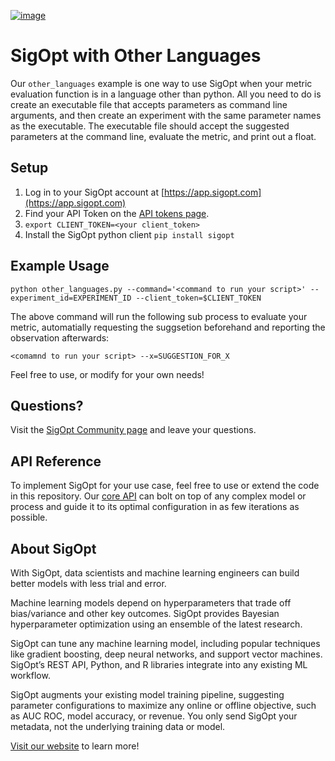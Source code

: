 [![image](https://sigopt.com/static/img/SigOpt_logo_horiz.png?raw=true)](https://sigopt.com)

# SigOpt with Other Languages
Our `other_languages` example is one way to use SigOpt when your metric evaluation function is in a language other than python. All you need to do is create an executable file that accepts parameters as command line arguments, and then create an experiment with the same parameter names as the executable. The executable file should accept the suggested parameters at the command line, evaluate the metric, and print out a float.

## Setup
1. Log in to your SigOpt account at [https://app.sigopt.com](https://app.sigopt.com)
2. Find your API Token on the [API tokens page](https://app.sigopt.com/tokens).
3. `export CLIENT_TOKEN=<your client_token>`
4. Install the SigOpt python client `pip install sigopt`

## Example Usage
```
python other_languages.py --command='<command to run your script>' --experiment_id=EXPERIMENT_ID --client_token=$CLIENT_TOKEN
```
The above command will run the following sub process to evaluate your metric, automatially requesting the suggsetion beforehand and reporting the observation afterwards:
```
<comamnd to run your script> --x=SUGGESTION_FOR_X
```

Feel free to use, or modify for your own needs!

## Questions?
Visit the [SigOpt Community page](https://community.sigopt.com) and leave your questions.

## API Reference
To implement SigOpt for your use case, feel free to use or extend the code in this repository. Our [core API](https://sigopt.com/docs) can bolt on top of any complex model or process and guide it to its optimal configuration in as few iterations as possible. 

## About SigOpt

With SigOpt, data scientists and machine learning engineers can build better models with less trial and error.

Machine learning models depend on hyperparameters that trade off bias/variance and other key outcomes. SigOpt provides Bayesian hyperparameter optimization using an ensemble of the latest research.

SigOpt can tune any machine learning model, including popular techniques like gradient boosting, deep neural networks, and support vector machines. SigOpt’s REST API, Python, and R libraries integrate into any existing ML workflow.

SigOpt augments your existing model training pipeline, suggesting parameter configurations to maximize any online or offline objective, such as AUC ROC, model accuracy, or revenue. You only send SigOpt your metadata, not the underlying training data or model.

[Visit our website](https://sigopt.com) to learn more!
